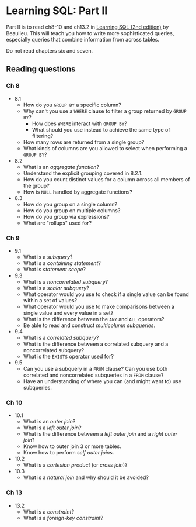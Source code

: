 # Learning SQL: Part II

Part II is to read ch8-10 and ch13.2 in
[Learning SQL (2nd edition)][Learning-SQL] by Beaulieu. This will
teach you how to write more sophisticated queries, especially queries
that combine information from across tables.

Do not read chapters six and seven.

## Reading questions

### Ch 8
* 8.1
  * How do you `GROUP BY` a specific column?
  * Why can't you use a `WHERE` clause to filter a group returned by
    `GROUP BY`?
    * How does `WHERE` interact with `GROUP BY`?
    * What should you use instead to achieve the same type of
      filtering?
  * How many rows are returned from a single group?
  * What kinds of columns are you allowed to select when performing a
    `GROUP BY`?
* 8.2
  * What is an *aggregate function*?
  * Understand the explicit grouping covered in 8.2.1.
  * How do you count distinct values for a column across all members of
    the group?
  * How is `NULL` handled by aggregate functions?
* 8.3
  * How do you group on a single column?
  * How do you group on multiple columns?
  * How do you group via expressions?
  * What are "rollups" used for?

### Ch 9
* 9.1
  * What is a *subquery*?
  * What is a *containing statement*?
  * What is *statement scope*?
* 9.3
  * What is a *noncorrelated subquery*?
  * What is a *scalar subquery*?
  * What operator would you use to check if a single value can be found
    within a set of values?
  * What operator would you use to make comparisons between a single
    value and every value in a set?
  * What is the difference between the `ANY` and `ALL` operators?
  * Be able to read and construct *multicolumn subqueries*.
* 9.4
  * What is a *correlated subquery*?
  * What is the difference between a correlated subquery and a
    noncorrelated subquery?
  * What is the `EXISTS` operator used for?
* 9.5
  * Can you use a subquery in a `FROM` clause? Can you use both
    correlated and noncorrelated subqueries in a `FROM` clause?
  * Have an understanding of where you can (and might want to) use
    subqueries.

### Ch 10
* 10.1
  * What is an *outer join*?
  * What is a *left outer join*?
  * What is the difference between a *left outer join* and a *right
    outer join*?
  * Know how to outer join 3 or more tables.
  * Know how to perform *self outer joins*.
* 10.2
  * What is a *cartesian product* (or *cross join*)?
* 10.3
  * What is a *natural join* and why should it be avoided?

### Ch 13
* 13.2
  * What is a *constraint*?
  * What is a *foreign-key constraint*?


[Learning-SQL]: http://www.amazon.com/Learning-SQL-Alan-Beaulieu/dp/0596520832/
